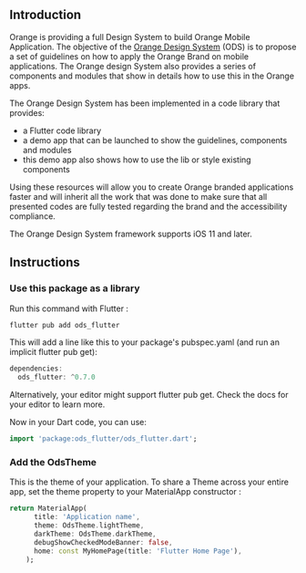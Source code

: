 ## Introduction

Orange is providing a full Design System to build Orange Mobile Application. The objective of the [Orange Design System](https://system.design.orange.com/0c1af118d/p/7218a7-flutter/b/98eb3b) (ODS) is to propose a set of guidelines on how to apply the Orange Brand on mobile applications. The Orange design System also provides a series of components and modules that show in details how to use this in the Orange apps.

The Orange Design System has been implemented in a code library that provides:
- a Flutter code library
- a demo app that can be launched to show the guidelines, components and modules
- this demo app also shows how to use the lib or style existing components

Using these resources will allow you to create Orange branded applications faster and will inherit all the work that was done to make sure that all presented codes are fully tested regarding the brand and the accessibility compliance.

The Orange Design System framework supports iOS 11 and later.

## Instructions

### Use this package as a library

Run this command with Flutter :

```dart
flutter pub add ods_flutter
``` 

This will add a line like this to your package's pubspec.yaml (and run an implicit flutter pub get):

```dart
dependencies:
  ods_flutter: ^0.7.0
``` 
Alternatively, your editor might support flutter pub get. Check the docs for your editor to learn more.


Now in your Dart code, you can use:
```dart
import 'package:ods_flutter/ods_flutter.dart';
``` 

### Add the OdsTheme

This is the theme of your application.
To share a Theme across your entire app, set the theme property to your MaterialApp constructor :

```dart
return MaterialApp(
      title: 'Application name',
      theme: OdsTheme.lightTheme,
      darkTheme: OdsTheme.darkTheme,
      debugShowCheckedModeBanner: false,
      home: const MyHomePage(title: 'Flutter Home Page'),
    );
``` 
